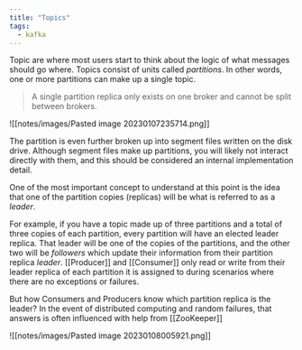 ```yaml
---
title: "Topics"
tags:
  - kafka
---
```


Topic are where most users start to think about the logic of what messages should go where.
Topics consist of units called _partitions_. In other words, one or more partitions can make up a single topic.

> A single partition replica only exists on one broker and cannot be split between brokers.

![[notes/images/Pasted image 20230107235714.png]]

The partition is even further broken up into segment files written on the disk drive. Although segment files make up partitions, you will likely not interact directly with them, and this should be considered an internal implementation detail.

One of the most important concept to understand at this point is the idea that one of the partition copies (replicas) will be what is referred to as a _leader_.

For example, if you have a topic made up of three partitions and a total of three copies of each partition, every partition will have an elected leader replica. That leader will be one of the copies of the partitions, and the other two will be _followers_ which update their information from their partition replica _leader_.
[[Producer]] and [[Consumer]] only read or write from their leader replica of each partition it is assigned to during scenarios where there are no exceptions or failures.

But how Consumers and Producers know which partition replica is the leader? In the event of distributed computing and random failures, that answers is often influenced with help from [[ZooKeeper]]

![[notes/images/Pasted image 20230108005921.png]]



















